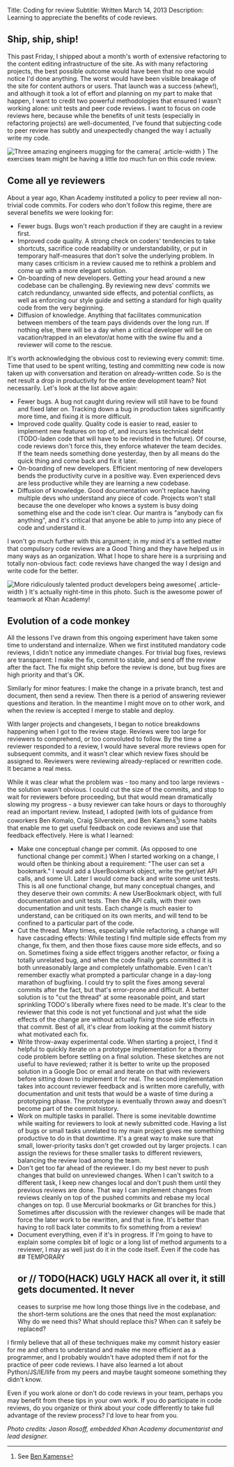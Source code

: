 Title: Coding for review
Subtitle: Written March 14, 2013
Description: Learning to appreciate the benefits of code reviews.

## Ship, ship, ship!

This past Friday, I shipped about a month's worth of extensive refactoring to
the content editing infrastructure of the site. As with many refactoring
projects, the best possible outcome would have been that no one would notice I'd
done anything. The worst would have been visible breakage of the site for
content authors or users. That launch was a success (whew!), and although it
took a lot of effort and planning on my part to make that happen, I want to
credit two powerful methodologies that ensured I wasn't working alone: unit
tests and peer code reviews. I want to focus on code reviews here, because while
the benefits of unit tests (especially in refactoring projects) are
well-documented, I've found that subjecting code to peer review has subtly and
unexpectedly changed the way I actually write my code.

![Three amazing engineers mugging for the camera](../images/13-03-14/having-fun.jpg){ .article-width }
The exercises team might be having a little *too* much fun on this code review.

## Come all ye reviewers

About a year ago, Khan Academy instituted a policy to peer review all non-trivial code commits. For coders who don't follow this regime, there are several benefits we were looking for:

* Fewer bugs. Bugs won't reach production if they are caught in a review first.
* Improved code quality. A strong check on coders' tendencies to take shortcuts,
  sacrifice code readability or understandability, or put in temporary
  half-measures that don't solve the underlying problem. In many cases criticism
  in a review caused me to rethink a problem and come up with a more elegant
  solution.
* On-boarding of new developers. Getting your head around a new codebase can be
  challenging. By reviewing new devs' commits we catch redundancy, unwanted side
  effects, and potential conflicts, as well as enforcing our style guide and
  setting a standard for high quality code from the very beginning.
* Diffusion of knowledge. Anything that facilitates communication between
  members of the team pays dividends over the long run. If nothing else, there
  will be a day when a critical developer will be on vacation/trapped in an
  elevator/at home with the swine flu and a reviewer will come to the rescue.

It's worth acknowledging the obvious cost to reviewing every commit: time. Time
that used to be spent writing, testing and committing new code is now taken up
with conversation and iteration on already-written code. So is the net result a
drop in productivity for the entire development team? Not necessarily. Let's
look at the list above again:

* Fewer bugs. A bug not caught during review will still have to be found and
  fixed later on. Tracking down a bug in production takes significantly more
  time, and fixing it is more difficult.
* Improved code quality. Quality code is easier to read, easier to implement new
  features on top of, and incurs less technical debt (TODO-laden code that will
  have to be revisited in the future). Of course, code reviews don't force this,
  they enforce whatever the team decides. If the team needs something done
  yesterday, then by all means do the quick thing and come back and fix it
  later.
* On-boarding of new developers. Efficient mentoring of new developers bends the
  productivity curve in a positive way. Even experienced devs are less
  productive while they are learning a new codebase.
* Diffusion of knowledge. Good documentation won't replace having multiple devs
  who understand any piece of code. Projects won't stall because the one
  developer who knows a system is busy doing something else and the code isn't
  clear. Our mantra is "anybody can fix anything", and it's critical that anyone
  be able to jump into any piece of code and understand it.

I won't go much further with this argument; in my mind it's a settled matter
that compulsory code reviews are a Good Thing and they have helped us in many
ways as an organization. What I hope to share here is a surprising and totally
non-obvious fact: code reviews have changed the way I design and write code for
the better.

![More ridiculously talented product developers being awesome](../images/13-03-14/nighttime.jpg){ .article-width }
It's actually night-time in this photo. Such is the awesome power of teamwork at Khan Academy!

## Evolution of a code monkey

All the lessons I've drawn from this ongoing experiment have taken some time to
understand and internalize. When we first instituted mandatory code reviews, I
didn't notice any immediate changes. For trivial bug fixes, reviews are
transparent: I make the fix, commit to stable, and send off the review after the
fact. The fix might ship before the review is done, but bug fixes are high
priority and that's OK.

Similarly for minor features: I make the change in a private branch, test and
document, then send a review. Then there is a period of answering reviewer
questions and iteration. In the meantime I might move on to other work, and when
the review is accepted I merge to stable and deploy.

With larger projects and changesets, I began to notice breakdowns happening when
I got to the review stage. Reviews were too large for reviewers to comprehend,
or too convoluted to follow. By the time a reviewer responded to a review, I
would have several more reviews open for subsequent commits, and it wasn't clear
which review fixes should be assigned to. Reviewers were reviewing
already-replaced or rewritten code. It became a real mess.

While it was clear what the problem was - too many and too large reviews - the
solution wasn't obvious. I could cut the size of the commits, and stop to wait
for reviewers before proceeding, but that would mean dramatically slowing my
progress - a busy reviewer can take hours or days to thoroughly read an
important review. Instead, I adopted (with lots of guidance from coworkers Ben
Komalo, Craig Silverstein, and Ben Kamens[^1]) some habits that enable me to get
useful feedback on code reviews and use that feedback effectively. Here is what
I learned:

[^1]: See [Ben Kamens](https://bjk5.com)

* Make one conceptual change per commit. (As opposed to one functional change
  per commit.) When I started working on a change, I would often be thinking
  about a requirement: "The user can set a bookmark." I would add a UserBookmark
  object, write the get/set API calls, and some UI. Later I would come back and
  write some unit tests. This is all one functional change, but many conceptual
  changes, and they deserve their own commits: A new UserBookmark object, with
  full documentation and unit tests. Then the API calls, with their own
  documentation and unit tests. Each change is much easier to understand, can be
  critiqued on its own merits, and will tend to be confined to a particular part
  of the code.
* Cut the thread. Many times, especially while refactoring, a change will have
  cascading effects: While testing I find multiple side effects from my change,
  fix them, and then those fixes cause more side effects, and so on. Sometimes
  fixing a side effect triggers another refactor, or fixing a totally unrelated
  bug, and when the code finally gets committed it is both unreasonably large
  and completely unfathomable. Even I can't remember exactly what prompted a
  particular change in a day-long marathon of bugfixing. I could try to split
  the fixes among several commits after the fact, but that's error-prone and
  difficult. A better solution is to "cut the thread" at some reasonable point,
  and start sprinkling TODO's liberally where fixes need to be made. It's clear
  to the reviewer that this code is not yet functional and just what the side
  effects of the change are without actually fixing those side effects in that
  commit. Best of all, it's clear from looking at the commit history what
  motivated each fix.
* Write throw-away experimental code. When starting a project, I find it helpful
  to quickly iterate on a prototype implementation for a thorny code problem
  before settling on a final solution. These sketches are not useful to have
  reviewed; rather it is better to write up the proposed solution in a Google
  Doc or email and iterate on that with reviewers before sitting down to
  implement it for real. The second implementation takes into account reviewer
  feedback and is written more carefully, with documentation and unit tests that
  would be a waste of time during a prototyping phase. The prototype is
  eventually thrown away and doesn't become part of the commit history.
* Work on multiple tasks in parallel. There is some inevitable downtime while
  waiting for reviewers to look at newly submitted code. Having a list of bugs
  or small tasks unrelated to my main project gives me something productive to
  do in that downtime. It's a great way to make sure that small, lower-priority
  tasks don't get crowded out by larger projects. I can assign the reviews for
  these smaller tasks to different reviewers, balancing the review load among
  the team.
* Don't get too far ahead of the reviewer. I do my best never to push changes
  that build on unreviewed changes. When I can't switch to a different task, I
  keep new changes local and don't push them until they previous reviews are
  done. That way I can implement changes from reviews cleanly on top of the
  pushed commits and rebase my local changes on top. (I use Mercurial bookmarks
  or Git branches for this.) Sometimes after discussion with the reviewer
  changes will be made that force the later work to be rewritten, and that is
  fine. It's better than having to roll back later commits to fix something from
  a review!
* Document everything, even if it's in progress. If I'm going to have to explain
  some complex bit of logic or a long list of method arguments to a reviewer, I
  may as well just do it in the code itself. Even if the code has ## TEMPORARY
  ## or // TODO(HACK) UGLY HACK all over it, it still gets documented. It never
  ceases to surprise me how long those things live in the codebase, and the
  short-term solutions are the ones that need the most explanation: Why do we
  need this? What should replace this? When can it safely be replaced?

I firmly believe that all of these techniques make my commit history easier for
me and others to understand and make me more efficient as a programmer, and I
probably wouldn't have adopted them if not for the practice of peer code
reviews. I have also learned a lot about Python/JS/IE/life from my peers and
maybe taught someone something they didn't know.

Even if you work alone or don't do code reviews in your team, perhaps you may
benefit from these tips in your own work. If you do participate in code reviews,
do you organize or think about your code differently to take full advantage of
the review process? I'd love to hear from you.

*Photo credits: Jason Rosoff, embedded Khan Academy documentarist and lead designer.*